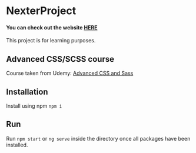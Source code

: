 # NexterProject

<h4>You can check out the website <a href="https://ilianrusev.github.io/nexter-project/">HERE</a></h4>

This project is for learning purposes.

## Advanced CSS/SCSS course

Course taken from Udemy: <a href="https://www.udemy.com/course/advanced-css-and-sass/">Advanced CSS and Sass</a>

## Installation

Install using npm `npm i`

## Run

Run `npm start` or `ng serve` inside the directory once all packages have been installed.
